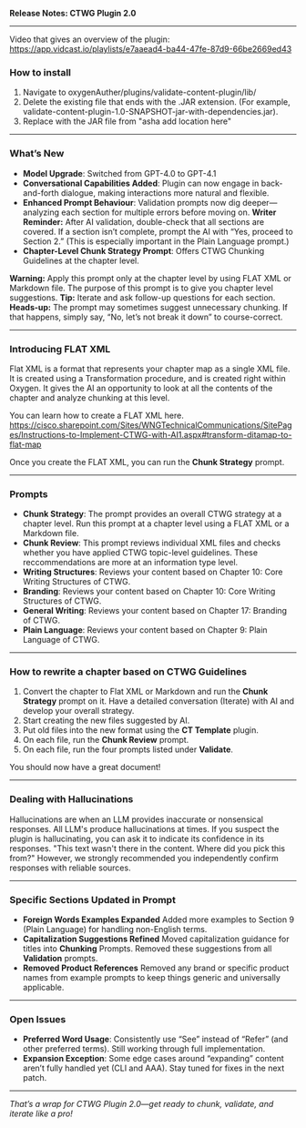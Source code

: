 **Release Notes: CTWG Plugin 2.0**

---

Video that gives an overview of the plugin: https://app.vidcast.io/playlists/e7aaead4-ba44-47fe-87d9-66be2669ed43 


### How to install

1. Navigate to oxygenAuther/plugins/validate-content-plugin/lib/
2. Delete the existing file that ends with the .JAR extension. (For example, validate-content-plugin-1.0-SNAPSHOT-jar-with-dependencies.jar). 
3. Replace with the JAR file from "asha add location here"

---

### What’s New

* **Model Upgrade**: Switched from GPT-4.0 to GPT-4.1 
* **Conversational Capabilities Added**: Plugin can now engage in back-and-forth dialogue, making interactions more natural and flexible.
* **Enhanced Prompt Behaviour**: Validation prompts now dig deeper—analyzing each section for multiple errors before moving on.
  **Writer Reminder:** After AI validation, double-check that all sections are covered. If a section isn’t complete, prompt the AI with “Yes, proceed to Section 2.” (This is especially important in the Plain Language prompt.)
* **Chapter-Level Chunk Strategy Prompt**: Offers CTWG Chunking Guidelines at the chapter level.

 **Warning:** Apply this prompt only at the chapter level by using FLAT XML or Markdown file. The purpose of this prompt is to give you chapter level suggestions.
 **Tip:** Iterate and ask follow-up questions for each section. 
 **Heads-up:** The prompt may sometimes suggest unnecessary chunking. If that happens, simply say, “No, let’s not break it down” to course-correct.

---

### Introducing FLAT XML

Flat XML is a format that represents your chapter map as a single XML file. It is created using a Transformation procedure, and is created right within Oxygen.  It gives the AI an opportunity to look at all the contents of the chapter and analyze chunking at this level. 

You can learn how to create a FLAT XML here. 
https://cisco.sharepoint.com/Sites/WNGTechnicalCommunications/SitePages/Instructions-to-Implement-CTWG-with-AI1.aspx#transform-ditamap-to-flat-map

Once you create the FLAT XML, you can run the **Chunk Strategy** prompt. 

---

### Prompts
- **Chunk Strategy**: The prompt provides an overall CTWG strategy at a chapter level. Run this prompt at a chapter level using a FLAT XML or a Markdown file. 
- **Chunk Review**: This prompt reviews individual XML files and checks whether you have applied CTWG topic-level guidelines. These reccommendations are more at an information type level.  
- **Writing Structures**: Reviews your content based on Chapter 10: Core Writing Structures of CTWG.
- **Branding**: Reviews your content based on Chapter 10: Core Writing Structures of CTWG.
- **General Writing**: Reviews your content based on Chapter 17: Branding of CTWG.
- **Plain Language**: Reviews your content based on Chapter 9: Plain Language of CTWG.

---

### How to rewrite a chapter based on CTWG Guidelines

1. Convert the chapter to Flat XML or Markdown and run the **Chunk Strategy** prompt on it. Have a detailed conversation (Iterate) with AI and develop your overall strategy.
2. Start creating the new files suggested by AI.
3. Put old files into the new format using the **CT Template** plugin. 
4. On each file, run the **Chunk Review** prompt.
5. On each file, run the four prompts listed under **Validate**.

You should now have a great document!

---

### Dealing with Hallucinations

Hallucinations are when an LLM provides inaccurate or nonsensical responses. All LLM's produce hallucinations at times. If you suspect the plugin is hallucinating, you can ask it to indicate its confidence in its responses. "This text wasn't there in the content. Where did you pick this from?" However, we strongly recommended you independently confirm responses with reliable sources.

---


### Specific Sections Updated in Prompt

* **Foreign Words Examples Expanded**
Added more examples to Section 9 (Plain Language) for handling non-English terms.
* **Capitalization Suggestions Refined**
Moved capitalization guidance for titles into **Chunking** Prompts. Removed these suggestions from all **Validation** prompts.
* **Removed Product References**
Removed  any brand or specific product names from example prompts to keep things generic and universally applicable.

---

### Open Issues

* **Preferred Word Usage**: Consistently use “See” instead of “Refer” (and other preferred terms). Still working through full implementation.
* **Expansion Exception**: Some edge cases around “expanding” content aren’t fully handled yet (CLI and AAA). Stay tuned for fixes in the next patch.

---

*That’s a wrap for CTWG Plugin 2.0—get ready to chunk, validate, and iterate like a pro!*

